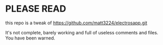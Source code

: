 # PLEASE READ

this repo is a tweak of 
https://github.com/matt3224/electrosapp.git

It's not complete, barely working and full of useless comments and files.
You have been warned.
